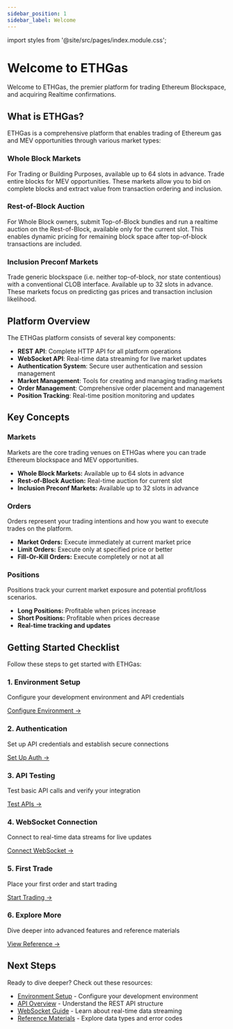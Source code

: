 ```yaml
---
sidebar_position: 1
sidebar_label: Welcome
---
```


import styles from '@site/src/pages/index.module.css';

# Welcome to ETHGas

Welcome to ETHGas, the premier platform for trading Ethereum Blockspace, and acquiring Realtime confirmations.

## What is ETHGas?

ETHGas is a comprehensive platform that enables trading of Ethereum gas and MEV opportunities through various market types:

### Whole Block Markets
For Trading or Building Purposes, available up to 64 slots in advance. Trade entire blocks for MEV opportunities. These markets allow you to bid on complete blocks and extract value from transaction ordering and inclusion.

### Rest-of-Block Auction
For Whole Block owners, submit Top-of-Block bundles and run a realtime auction on the Rest-of-Block, available only for the current slot. This enables dynamic pricing for remaining block space after top-of-block transactions are included.

### Inclusion Preconf Markets
Trade generic blockspace (i.e. neither top-of-block, nor state contentious) with a conventional CLOB interface. Available up to 32 slots in advance. These markets focus on predicting gas prices and transaction inclusion likelihood.

## Platform Overview

The ETHGas platform consists of several key components:

- **REST API**: Complete HTTP API for all platform operations
- **WebSocket API**: Real-time data streaming for live market updates
- **Authentication System**: Secure user authentication and session management
- **Market Management**: Tools for creating and managing trading markets
- **Order Management**: Comprehensive order placement and management
- **Position Tracking**: Real-time position monitoring and updates

## Key Concepts

<div className="row">
  <div className="col col--4">
    <div className="feature-card" style={{ height: '100%', display: 'flex', flexDirection: 'column', padding: '2rem' }}>
      <h3 style={{ color: 'var(--ifm-color-primary)', marginBottom: '1.5rem', fontSize: '1.75rem', fontWeight: '600', textAlign: 'center' }}>Markets</h3>
      <p style={{ marginBottom: '1.5rem' }}>
        Markets are the core trading venues on ETHGas where you can trade Ethereum blockspace and MEV opportunities.
      </p>
      <ul style={{ textAlign: 'left', margin: 0, paddingLeft: '1.5rem' }}>
        <li style={{ marginBottom: '0.75rem' }}>
          <strong>Whole Block Markets:</strong> Available up to 64 slots in advance
        </li>
        <li style={{ marginBottom: '0.75rem' }}>
          <strong>Rest-of-Block Auction:</strong> Real-time auction for current slot
        </li>
        <li style={{ marginBottom: '0.75rem' }}>
          <strong>Inclusion Preconf Markets:</strong> Available up to 32 slots in advance
        </li>
      </ul>
    </div>
  </div>
  
  <div className="col col--4">
    <div className="feature-card" style={{ height: '100%', display: 'flex', flexDirection: 'column', padding: '2rem' }}>
      <h3 style={{ color: 'var(--ifm-color-primary)', marginBottom: '1.5rem', fontSize: '1.75rem', fontWeight: '600', textAlign: 'center' }}>Orders</h3>
      <p style={{ marginBottom: '1.5rem' }}>
        Orders represent your trading intentions and how you want to execute trades on the platform.
      </p>
      <ul style={{ textAlign: 'left', margin: 0, paddingLeft: '1.5rem' }}>
        <li style={{ marginBottom: '0.75rem' }}>
          <strong>Market Orders:</strong> Execute immediately at current market price
        </li>
        <li style={{ marginBottom: '0.75rem' }}>
          <strong>Limit Orders:</strong> Execute only at specified price or better
        </li>
        <li style={{ marginBottom: '0.75rem' }}>
          <strong>Fill-Or-Kill Orders:</strong> Execute completely or not at all
        </li>
      </ul>
    </div>
  </div>
  
  <div className="col col--4">
    <div className="feature-card" style={{ height: '100%', display: 'flex', flexDirection: 'column', padding: '2rem' }}>
      <h3 style={{ color: 'var(--ifm-color-primary)', marginBottom: '1.5rem', fontSize: '1.75rem', fontWeight: '600', textAlign: 'center' }}>Positions</h3>
      <p style={{ marginBottom: '1.5rem', minHeight: '4rem' }}>
        Positions track your current market exposure and potential profit/loss scenarios.
      </p>
      <ul style={{ textAlign: 'left', margin: 0, paddingLeft: '1.5rem' }}>
        <li style={{ marginBottom: '0.75rem' }}>
          <strong>Long Positions:</strong> Profitable when prices increase
        </li>
        <li style={{ marginBottom: '0.75rem' }}>
          <strong>Short Positions:</strong> Profitable when prices decrease
        </li>
        <li style={{ marginBottom: '0.75rem' }}>
          <strong>Real-time tracking and updates</strong>
        </li>
      </ul>
    </div>
  </div>
</div>

## Getting Started Checklist

Follow these steps to get started with ETHGas:

<div className="row">
  <div className="col col--4">
    <div className="feature-card text--center">
      <h3>1. Environment Setup</h3>
      <p>Configure your development environment and API credentials</p>
      <a href="/docs/getting-started/connecting" className="button button--outline button--sm">
        Configure Environment →
      </a>
    </div>
  </div>
  <div className="col col--4">
    <div className="feature-card text--center">
      <h3>2. Authentication</h3>
      <p>Set up API credentials and establish secure connections</p>
      <a href="/docs/getting-started/connecting" className="button button--outline button--sm">
        Set Up Auth →
      </a>
    </div>
  </div>
  <div className="col col--4">
    <div className="feature-card text--center">
      <h3>3. API Testing</h3>
      <p>Test basic API calls and verify your integration</p>
      <a href="/docs/api/overview" className="button button--outline button--sm">
        Test APIs →
      </a>
    </div>
  </div>
</div>

<div className="row">
  <div className="col col--4">
    <div className="feature-card text--center">
      <h3>4. WebSocket Connection</h3>
      <p>Connect to real-time data streams for live updates</p>
      <a href="/docs/websocket/overview" className="button button--outline button--sm">
        Connect WebSocket →
      </a>
    </div>
  </div>
  <div className="col col--4">
    <div className="feature-card text--center">
      <h3>5. First Trade</h3>
      <p>Place your first order and start trading</p>
      <a href="/docs/api/trading/whole-block" className="button button--outline button--sm">
        Start Trading →
      </a>
    </div>
  </div>
  <div className="col col--4">
    <div className="feature-card text--center">
      <h3>6. Explore More</h3>
      <p>Dive deeper into advanced features and reference materials</p>
      <a href="/docs/reference/data-types" className="button button--outline button--sm">
        View Reference →
      </a>
    </div>
  </div>
</div>

## Next Steps

Ready to dive deeper? Check out these resources:

- [Environment Setup](/docs/getting-started/connecting) - Configure your development environment
- [API Overview](/docs/api/overview) - Understand the REST API structure
- [WebSocket Guide](/docs/websocket/overview) - Learn about real-time data streaming
- [Reference Materials](/docs/reference/data-types) - Explore data types and error codes


